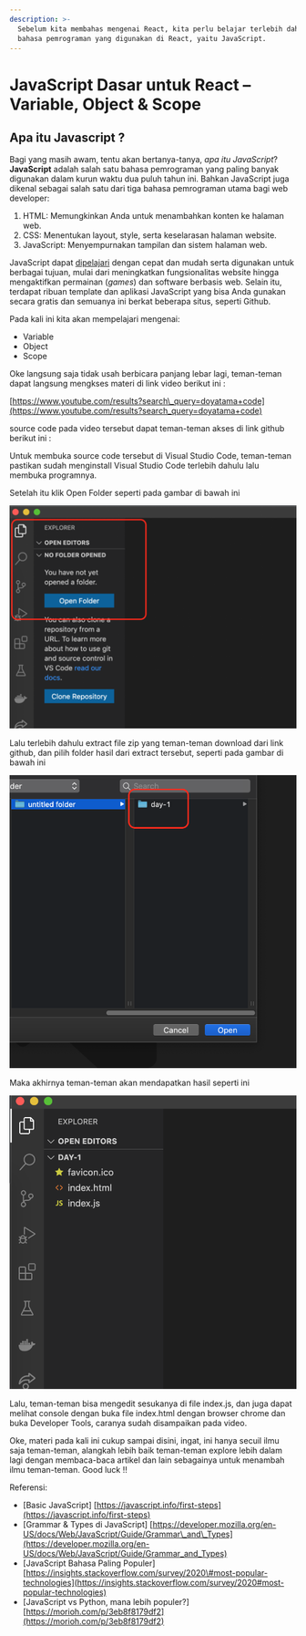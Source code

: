 ```yaml
---
description: >-
  Sebelum kita membahas mengenai React, kita perlu belajar terlebih dahulu
  bahasa pemrograman yang digunakan di React, yaitu JavaScript.
---
```


# JavaScript Dasar untuk React – Variable, Object & Scope

## Apa itu Javascript ?

Bagi yang masih awam, tentu akan bertanya-tanya, _apa itu JavaScript_? **JavaScript** adalah salah satu bahasa pemrograman yang paling banyak digunakan dalam kurun waktu dua puluh tahun ini. Bahkan JavaScript juga dikenal sebagai salah satu dari tiga bahasa pemrograman utama bagi web developer:

1. HTML: Memungkinkan Anda untuk menambahkan konten ke halaman web.
2. CSS: Menentukan layout, style, serta keselarasan halaman website.
3. JavaScript: Menyempurnakan tampilan dan sistem halaman web.

JavaScript dapat [dipelajari](https://www.bitdegree.org/learn/javascript-basics/) dengan cepat dan mudah serta digunakan untuk berbagai tujuan, mulai dari meningkatkan fungsionalitas website hingga mengaktifkan permainan \(_games_\) dan software berbasis web. Selain itu, terdapat ribuan template dan aplikasi JavaScript yang bisa Anda gunakan secara gratis dan semuanya ini berkat beberapa situs, seperti Github.

Pada kali ini kita akan mempelajari mengenai:

* Variable
* Object
* Scope

Oke langsung saja tidak usah berbicara panjang lebar lagi, teman-teman dapat langsung mengkses materi di link video berikut ini :

[https://www.youtube.com/results?search\_query=doyatama+code](https://www.youtube.com/results?search_query=doyatama+code)

source code pada video tersebut dapat teman-teman akses di link github berikut ini : 

Untuk membuka source code tersebut di Visual Studio Code, teman-teman pastikan sudah menginstall Visual Studio Code terlebih dahulu lalu membuka programnya.

Setelah itu klik Open Folder seperti pada gambar di bawah ini

![](../../.gitbook/assets/image.png)

Lalu terlebih dahulu extract file zip yang teman-teman download dari link github, dan pilih folder hasil dari extract tersebut, seperti pada gambar di bawah ini

![](../../.gitbook/assets/image%20%281%29.png)

Maka akhirnya teman-teman akan mendapatkan hasil seperti ini

![](../../.gitbook/assets/image%20%282%29.png)

Lalu, teman-teman bisa mengedit sesukanya di file index.js, dan juga dapat melihat console dengan buka file index.html dengan browser chrome dan buka Developer Tools, caranya sudah disampaikan pada video.

Oke, materi pada kali ini cukup sampai disini, ingat, ini hanya secuil ilmu saja teman-teman, alangkah lebih baik teman-teman explore lebih dalam lagi dengan membaca-baca artikel dan lain sebagainya untuk menambah ilmu teman-teman. Good luck !!

Referensi:

* \[Basic JavaScript\] [https://javascript.info/first-steps](https://javascript.info/first-steps)
* \[Grammar & Types di JavaScript\] [https://developer.mozilla.org/en-US/docs/Web/JavaScript/Guide/Grammar\_and\_Types](https://developer.mozilla.org/en-US/docs/Web/JavaScript/Guide/Grammar_and_Types)
* \[JavaScript Bahasa Paling Populer\] [https://insights.stackoverflow.com/survey/2020\#most-popular-technologies](https://insights.stackoverflow.com/survey/2020#most-popular-technologies)
* \[JavaScript vs Python, mana lebih populer?\] [https://morioh.com/p/3eb8f8179df2](https://morioh.com/p/3eb8f8179df2)

